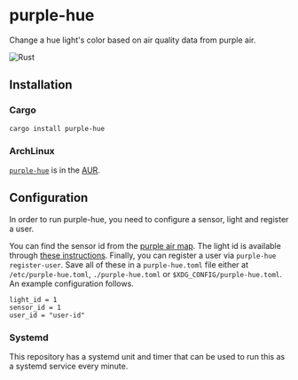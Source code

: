 # purple-hue
Change a hue light's color based on air quality data from purple air.

![Rust](https://github.com/apechimp/purple-hue/workflows/Rust/badge.svg)

## Installation

### Cargo
```
cargo install purple-hue
```

### ArchLinux

[`purple-hue`](https://aur.archlinux.org/packages/purple-hue/) is in the [AUR](https://wiki.archlinux.org/index.php/Arch_User_Repository#Installing_and_upgrading_packages).

## Configuration
In order to run purple-hue, you need to configure a sensor, light and register a user.

You can find the sensor id from the [purple air map](https://www.purpleair.com/map). The light id is available through [these instructions](https://developers.meethue.com/develop/get-started-2/#turning-a-light-on-and-off). Finally, you can register a user via `purple-hue register-user`. Save all of these in a `purple-hue.toml` file either at `/etc/purple-hue.toml`, `./purple-hue.toml` or `$XDG_CONFIG/purple-hue.toml`. An example configuration follows.
```
light_id = 1
sensor_id = 1
user_id = "user-id"
```

### Systemd
This repository has a systemd unit and timer that can be used to run this as a systemd service every minute.
